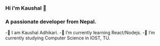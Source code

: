 ### Hi i'm Kaushal 👋
### A passionate developer from Nepal.

<!--
**kaushal-cmyk/kaushal-cmyk** is a ✨ _special_ ✨ repository because its `README.md` (this file) appears on your GitHub profile.

Here are some ideas to get you started:

- 🔭 I’m currently working on ...
- 🌱 I’m currently learning React and node to become fullstack developer.
- 👯 I’m looking to collaborate on ...
- 🤔 I’m looking for help with ...
- 💬 Ask me about ...
- 📫 How to reach me: ...
- 😄 Pronouns: ...
- ⚡ Fun fact: ...
-->

 -👦 I am Kaushal Adhikari.
 -🌱 I’m currently learning React/Nodejs.
 -🔭 I’m currently studying Computer Science in IOST, TU.
